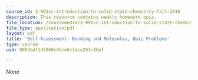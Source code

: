 ```yaml
---
course_id: 3-091sc-introduction-to-solid-state-chemistry-fall-2010
description: This resource contains weekly homework quiz.
file_location: /coursemedia/3-091sc-introduction-to-solid-state-chemistry-fall-2010/9083bdf1d5868c4bce6c3aca281c4baf_MIT3_091SCF09_sa2_quiz.pdf
file_type: application/pdf
layout: pdf
title: 'Self-Assessment: Bonding and Molecules, Quiz Problems'
type: course
uid: 9083bdf1d5868c4bce6c3aca281c4baf

---
```

None